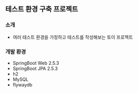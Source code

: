 ## 테스트 환경 구축 프로젝트

### 소개
* 여러 테스트 환경을 가정하고 테스트를 작성해보는 토이 프로젝트


### 개발 환경
* SpringBoot Web 2.5.3
* SpringBoot JPA 2.5.3
* h2
* MySQL
* flywaydb

